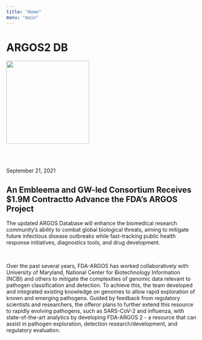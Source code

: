 ```yaml
---
title: "Home"
menu: "main"
---
```


<div class="col-lg-8 offset-lg-2 text-center">
	<h1> ARGOS2 DB</h1>
<img src="/images/ancient-greek-trireme-.jpeg" style="width:220px;height:220px;" class="img-fluid mx-auto d-block" alt="">
</div>

<br><br>

<div class="alert alert-success" role="alert">
September 21, 2021 

## An Embleema and GW-led Consortium Receives $1.9M Contractto Advance the FDA’s ARGOS Project  

The updated ARGOS Database will enhance the biomedical research community’s ability to combat global biological threats, aiming to mitigate future infectious disease outbreaks while fast-tracking public health response initiatives, diagnostics tools, and drug development. 

</div>

<br>
<div>

Over the past several years, FDA-ARGOS has worked collaboratively with University of Maryland, National Center for Biotechnology Information (NCBI) and others to mitigate the complexities of genomic data relevant to pathogen classification and detection. To achieve this, the team developed and integrated existing knowledge on genomes to allow rapid exploration of known and emerging pathogens. Guided by feedback from regulatory scientists and researchers, the offeror plans to further extend this resource to rapidly evolving pathogens, such as SARS-CoV-2 and influenza, with state-of-the-art analytics by developing FDA-ARGOS 2 - a resource that can assist in pathogen exploration, detection research/development, and regulatory evaluation.
</div>
